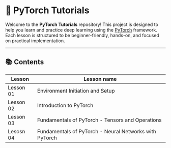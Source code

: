 # 🧠 PyTorch Tutorials

Welcome to the **PyTorch Tutorials** repository! This project is designed to help you learn and practice deep learning using the [PyTorch](https://pytorch.org/) framework. Each lesson is structured to be beginner-friendly, hands-on, and focused on practical implementation.

---

## 📚 Contents

| Lesson    | Lesson name                                             |
|-----------|---------------------------------------------------------|
| Lesson 01 | Environment Initiation and Setup  |
| Lesson 02 | Introduction to PyTorch |
| Lesson 03 | Fundamentals of PyTorch - Tensors and Operations |
| Lesosn 04 | Fundamentals of PyTorch - Neural Networks with PyTorch |
